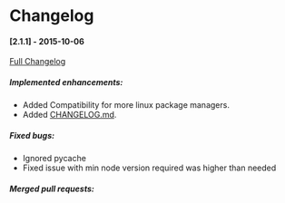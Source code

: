# Changelog

#### [2.1.1] - 2015-10-06

[Full Changelog](https://github.com/Borecjeborec1/LepikJS/commits/main)

##### Implemented enhancements:

- Added Compatibility for more linux package managers.
- Added [CHANGELOG.md](CHANGELOG.md).

##### Fixed bugs:

- Ignored pycache
- Fixed issue with min node version required was higher than needed


##### Merged pull requests:
